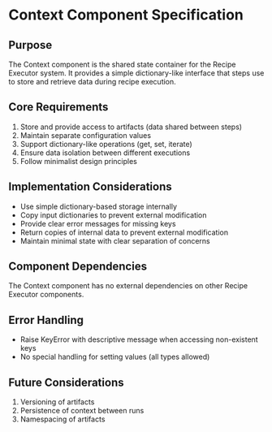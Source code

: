 # Context Component Specification

## Purpose

The Context component is the shared state container for the Recipe Executor system. It provides a simple dictionary-like interface that steps use to store and retrieve data during recipe execution.

## Core Requirements

1. Store and provide access to artifacts (data shared between steps)
2. Maintain separate configuration values
3. Support dictionary-like operations (get, set, iterate)
4. Ensure data isolation between different executions
5. Follow minimalist design principles

## Implementation Considerations

- Use simple dictionary-based storage internally
- Copy input dictionaries to prevent external modification
- Provide clear error messages for missing keys
- Return copies of internal data to prevent external modification
- Maintain minimal state with clear separation of concerns

## Component Dependencies

The Context component has no external dependencies on other Recipe Executor components.

## Error Handling

- Raise KeyError with descriptive message when accessing non-existent keys
- No special handling for setting values (all types allowed)

## Future Considerations

1. Versioning of artifacts
2. Persistence of context between runs
3. Namespacing of artifacts
